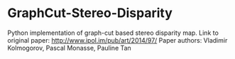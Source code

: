 # GraphCut-Stereo-Disparity

Python implementation of graph-cut based stereo disparity map.
Link to original paper: http://www.ipol.im/pub/art/2014/97/
Paper authors: Vladimir Kolmogorov, Pascal Monasse, Pauline Tan
